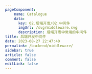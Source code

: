 ```yaml
---
pageComponent:
    name: Catalogue
    data:
      key: 02.后端开发/02.中间件
      imgUrl: /svg/middleware.svg
      description: 后端开发中常用的中间件
title: 后端开发中间件
date: 2023-08-27 22:47:40
permalink: /backend/middleware/
sidebar: true
article: false
comment: false
editLink: false
---
```

